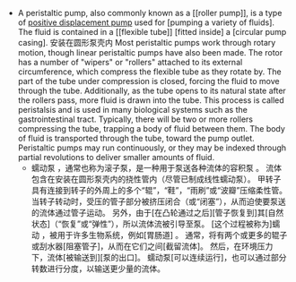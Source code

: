 - A peristaltic pump, also commonly known as a [[roller pump]], is a type of [positive displacement pump](((H7m_Zbh-V))) used for [pumping a variety of fluids]. The fluid is contained in a [[flexible tube]] [fitted inside] a [circular pump casing]. 安装在圆形泵壳内 Most peristaltic pumps work through rotary motion, though linear peristaltic pumps have also been made. The rotor has a number of "wipers" or "rollers" attached to its external circumference, which compress the flexible tube as they rotate by. The part of the tube under compression is closed, forcing the fluid to move through the tube. Additionally, as the tube opens to its natural state after the rollers pass, more fluid is drawn into the tube. This process is called peristalsis and is used in many biological systems such as the gastrointestinal tract. Typically, there will be two or more rollers compressing the tube, trapping a body of fluid between them. The body of fluid is transported through the tube, toward the pump outlet. Peristaltic pumps may run continuously, or they may be indexed through partial revolutions to deliver smaller amounts of fluid.
    - 蠕动泵 ，通常也称为滚子泵，是一种用于泵送各种流体的容积泵 。 流体包含在安装在圆形泵壳内的挠性管内（尽管已制成线性蠕动泵）。 甲转子具有连接到转子的外周上的多个“辊”，“鞋”，“雨刷”或“波瓣”压缩柔性管。 当转子转动时，受压的管子部分被挤压闭合（或“闭塞”），从而迫使要泵送的流体通过管子运动。 另外，由于[在凸轮通过之后][管子恢复到]其[自然状态]（“恢复”或“弹性”），所以流体流被引导至泵。 [这个过程被称为]蠕动 ，被用于许多生物系统，例如[胃肠道] 。 通常，将有两个或更多的辊子或刮水器[阻塞管子]，从而在它们之间[截留流体]。 然后，在环境压力下，流体[被输送到][泵的出口]。 蠕动泵[可以连续运行]，也可以通过部分转数进行分度，以输送更少量的流体。
